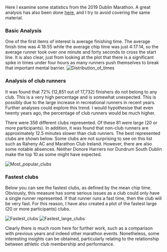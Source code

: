 Here I examine some statistics from the 2019 Dublin Marathon. A great analysis has also been done [here](https://medium.com/running-with-data/a-data-analysis-of-the-dublin-marathon-48138724973e), and I try to avoid covering the same material. 
### Basic Analysis
One of the first items of interest is average finishing time. The average finish time was 4:18:55 while the average chip time was just 4:17:14, so the average runner took over one minute and forty seconds to cross the start line. 
It is also clear, just from looking at the plot that there is a significant spike in times under four hours as many runners push themselves to break that important mental barrier. 
![Distribution_of_times](https://user-images.githubusercontent.com/40857048/86293776-36d72700-bbeb-11ea-8d18-f76838c0d8e5.jpg)

### Analysis of club runners
It was found that 72% (12,851 out of 17,732) finishers do not belong to any club. This is a very high percentage and is somewhat unexpected. This is possibly due to the large increase in recreational runners in recent years. Further analyses could explore this trend. I would hypothesise that even twenty years ago, the percentage of club runners would be much higher. 

There were 356 different clubs represented. Of these 81 were large (20 or more participants). In addition, it was found that non-club runners are approximately 12.5 minutes slower than club runners. 
The best represented clubs are shown below. Some clubs are not surprising to see on this list such as Raheny AC and Marathon Club Ireland. However, there are also some notable absences. Neither Donore Harriers nor Dundrum South Dublin make the top 10 as some might have expected. 

![Most_popular_clubs](https://user-images.githubusercontent.com/40857048/86293787-39d21780-bbeb-11ea-9bc5-d09278275f7b.jpg)

### Fastest clubs
Below you can see the fastest clubs, as defined by the mean chip time. Obviously, this measure has some serious issues as a club could only have a single runner represented. If that runner runs a fast time, then the club will be very fast. For this reason, I have also created a plot of the fastest large (20 or more participants) clubs. 


![Fastest_clubs](https://user-images.githubusercontent.com/40857048/86293551-bc0e0c00-bbea-11ea-8c10-80e38caab3ab.jpg)
![Fastest_large_clubs](https://user-images.githubusercontent.com/40857048/86293784-38a0ea80-bbeb-11ea-8d09-640a269a9220.jpg)

Clearly there is much room here for further work, such as a comparison with previous years and indeed other marathon events. Nonetheless, some interesting insights can be obtained, particularly relating to the relationship between athletic club membership and performance. 
